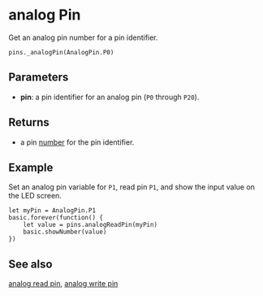 # analog Pin

Get an analog pin number for a pin identifier.

```sig
pins._analogPin(AnalogPin.P0)
```

## Parameters

* **pin**: a pin identifier for an analog pin (`P0` through `P20`).

## Returns

* a pin [number](/types/number) for the pin identifier.

## Example

Set an analog pin variable for `P1`, read pin `P1`, and show the input value on the LED screen.

```blocks
let myPin = AnalogPin.P1
basic.forever(function() {
    let value = pins.analogReadPin(myPin)
    basic.showNumber(value)
})
```

## See also

[analog read pin](/reference/pins/analog-read-pin),
[analog write pin](/reference/pins/analog-write-pin)